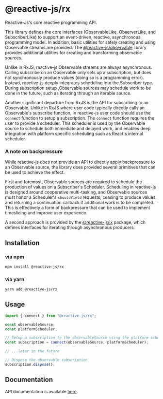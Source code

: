 # @reactive-js/rx

Reactive-Js's core reactive programming API. 

This library defines the core interfaces (ObservableLike, ObserverLike, and SubscriberLike) to support an event-driven, reactive, asynchronous programming model. In addition, basic utilities for safely creating and using Observable streams are provided. The [@reactive-js/observable](../observable) library provides additional utilities for creating and transforming observable sources.

Unlike in RxJS, reactive-js Observable streams are always asynchronous. Calling subscribe on an Observable only sets up a subscription, but does not synchronously produce values (doing so is a programming error). Instead, reactive-js deeply integrates scheduling into the Subscriber type. During subscription setup ,Observable sources may schedule work to be done in the future, such as iterating through an iterable source.  

Another significant departure from RxJS is the API for subscribing to an Observable. Unlike in RxJS where user code typically directly calls an Observable's subscribe function, in reactive-js user code should use the `connect` function to setup a subscription. The `connect` function requires the user to provide a scheduler. This scheduler is used by the Observable source to schedule both immediate and delayed work, and enables deep integration with platform specific scheduling such as React's internal scheduler.

### A note on backpressure

While reactive-js does not provide an API to directly apply backpressure to an Observable source, the library does provided several primitives that can be used to achieve the effect. 

First and foremost, Observable sources are required to schedule the production of values on a Subscriber's Scheduler. Scheduling in reactive-js is designed around cooperative multi-tasking, and Observable sources must honor a Scheduler's `shouldYield` requests, ceasing to produce values, and returning a continuation callback if additional work is to be completed. This is effectively a form of backpressure that can be used to implement timeslicing and improve user experience.

A second approach is provided by the [@reactive-js/ix](../ix) package, which defines interfaces for iterating through asynchronous producers.

## Installation

### via npm

```sh
npm install @reactive-js/rx
```

### via yarn

```sh
yarn add @reactive-js/rx
```

## Usage
```typescript
import { connect } from "@reactive-js/rx";

const observableSource;
const platformScheduler;

// Setup a subscription to the observableSource using the platform scheduler
const subscription = connect(observableSource, platformScheduler);

// ...later in the future

// Dispose the observable subscription
subscription.dispose();
```

## Documentation

API documentation is available [here](./docs).